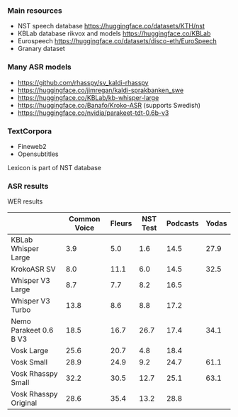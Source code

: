 ### Main resources

  * NST speech database https://huggingface.co/datasets/KTH/nst
  * KBLab database rikvox and models https://huggingface.co/KBLab
  * Eurospeech https://huggingface.co/datasets/disco-eth/EuroSpeech
  * Granary dataset

### Many ASR models

  * https://github.com/rhasspy/sv_kaldi-rhasspy
  * https://huggingface.co/jimregan/kaldi-sprakbanken_swe
  * https://huggingface.co/KBLab/kb-whisper-large
  * https://huggingface.co/Banafo/Kroko-ASR (supports Swedish)
  * https://huggingface.co/nvidia/parakeet-tdt-0.6b-v3

### TextCorpora

  * Fineweb2
  * Opensubtitles

Lexicon is part of NST database


### ASR results

WER results

|                           | Common Voice | Fleurs | NST Test | Podcasts | Yodas |
|---------------------------|--------------|--------|----------|----------|-------|
| KBLab Whisper Large       | 3.9          |  5.0   |  1.6     |  14.5    |  27.9 |
| KrokoASR SV               | 8.0          |  11.1  |  6.0     |  14.5    | 32.5  |
| Whisper V3 Large          | 8.7          |  7.7   |  8.2     |  16.5    |       |
| Whisper V3 Turbo          | 13.8         |  8.6   |  8.8     |  17.2    |       |
| Nemo Parakeet 0.6 B V3    | 18.5         | 16.7   |  26.7    |  17.4    | 34.1  |
| Vosk Large                | 25.6         |  20.7  |  4.8     |  18.4    |       |
| Vosk Small                | 28.9         |  24.9  |  9.2     |  24.7    | 61.1  |
| Vosk Rhasspy Small        | 32.2         | 30.5   |  12.7    |  25.1    | 63.1  |
| Vosk Rhasspy Original     | 28.6         | 35.4   |  13.2    |  28.8    |       |
